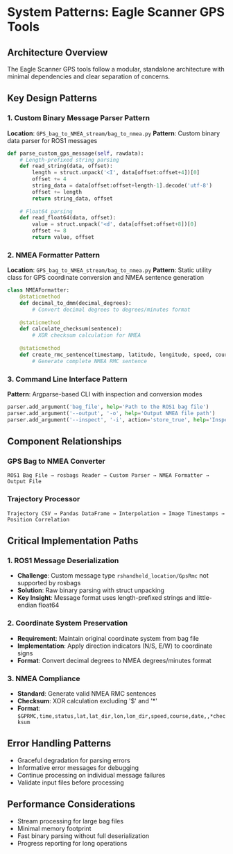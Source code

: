 # System Patterns: Eagle Scanner GPS Tools

## Architecture Overview
The Eagle Scanner GPS tools follow a modular, standalone architecture with minimal dependencies and clear separation of concerns.

## Key Design Patterns

### 1. Custom Binary Message Parser Pattern
**Location**: `GPS_bag_to_NMEA_stream/bag_to_nmea.py`
**Pattern**: Custom binary data parser for ROS1 messages
```python
def parse_custom_gps_message(self, rawdata):
    # Length-prefixed string parsing
    def read_string(data, offset):
        length = struct.unpack('<I', data[offset:offset+4])[0]
        offset += 4
        string_data = data[offset:offset+length-1].decode('utf-8')
        offset += length
        return string_data, offset
    
    # Float64 parsing
    def read_float64(data, offset):
        value = struct.unpack('<d', data[offset:offset+8])[0]
        offset += 8
        return value, offset
```

### 2. NMEA Formatter Pattern
**Location**: `GPS_bag_to_NMEA_stream/bag_to_nmea.py`
**Pattern**: Static utility class for GPS coordinate conversion and NMEA sentence generation
```python
class NMEAFormatter:
    @staticmethod
    def decimal_to_dmm(decimal_degrees):
        # Convert decimal degrees to degrees/minutes format
    
    @staticmethod
    def calculate_checksum(sentence):
        # XOR checksum calculation for NMEA
    
    @staticmethod
    def create_rmc_sentence(timestamp, latitude, longitude, speed, course, status):
        # Generate complete NMEA RMC sentence
```

### 3. Command Line Interface Pattern
**Pattern**: Argparse-based CLI with inspection and conversion modes
```python
parser.add_argument('bag_file', help='Path to the ROS1 bag file')
parser.add_argument('--output', '-o', help='Output NMEA file path')
parser.add_argument('--inspect', '-i', action='store_true', help='Inspect bag file structure')
```

## Component Relationships

### GPS Bag to NMEA Converter
```
ROS1 Bag File → rosbags Reader → Custom Parser → NMEA Formatter → Output File
```

### Trajectory Processor
```
Trajectory CSV → Pandas DataFrame → Interpolation → Image Timestamps → Position Correlation
```

## Critical Implementation Paths

### 1. ROS1 Message Deserialization
- **Challenge**: Custom message type `rshandheld_location/GpsRmc` not supported by rosbags
- **Solution**: Raw binary parsing with struct unpacking
- **Key Insight**: Message format uses length-prefixed strings and little-endian float64

### 2. Coordinate System Preservation
- **Requirement**: Maintain original coordinate system from bag file
- **Implementation**: Apply direction indicators (N/S, E/W) to coordinate signs
- **Format**: Convert decimal degrees to NMEA degrees/minutes format

### 3. NMEA Compliance
- **Standard**: Generate valid NMEA RMC sentences
- **Checksum**: XOR calculation excluding '$' and '*'
- **Format**: `$GPRMC,time,status,lat,lat_dir,lon,lon_dir,speed,course,date,,*checksum`

## Error Handling Patterns
- Graceful degradation for parsing errors
- Informative error messages for debugging
- Continue processing on individual message failures
- Validate input files before processing

## Performance Considerations
- Stream processing for large bag files
- Minimal memory footprint
- Fast binary parsing without full deserialization
- Progress reporting for long operations
